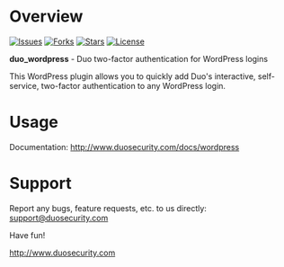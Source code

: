 # Overview

[![Issues](https://img.shields.io/github/issues/duosecurity/duo_wordpress)](https://github.com/duosecurity/duo_wordpress/issues)
[![Forks](https://img.shields.io/github/forks/duosecurity/duo_wordpress)](https://github.com/duosecurity/duo_wordpress/network/members)
[![Stars](https://img.shields.io/github/stars/duosecurity/duo_wordpress)](https://github.com/duosecurity/duo_wordpress/stargazers)
[![License](https://img.shields.io/badge/License-View%20License-orange)](https://github.com/duosecurity/duo_wordpress/blob/master/LICENSE)

**duo_wordpress** - Duo two-factor authentication for WordPress logins

This WordPress plugin allows you to quickly add Duo's interactive, self-service, two-factor authentication to any WordPress login.

# Usage

Documentation: <http://www.duosecurity.com/docs/wordpress>

# Support

Report any bugs, feature requests, etc. to us directly:
support@duosecurity.com

Have fun!

<http://www.duosecurity.com>

